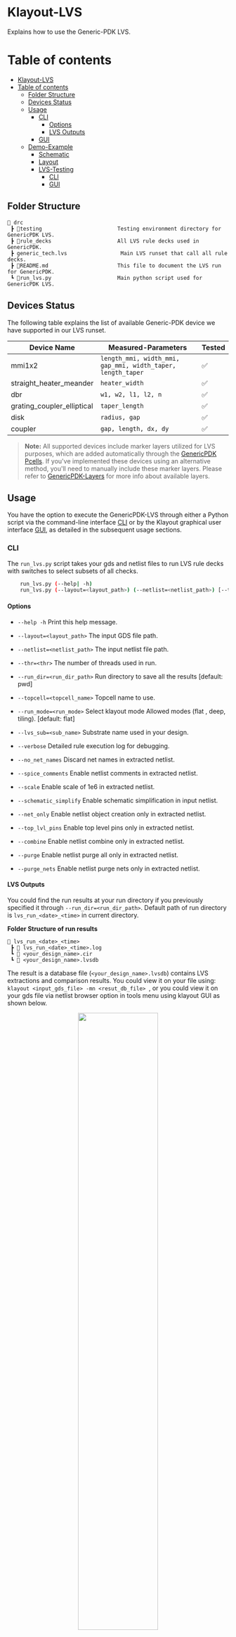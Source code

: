 Klayout-LVS
===========

Explains how to use the Generic-PDK LVS.


# Table of contents
- [Klayout-LVS](#klayout-lvs)
- [Table of contents](#table-of-contents)
  - [Folder Structure](#folder-structure)
  - [Devices Status](#devices-status)
  - [Usage](#usage)
    - [CLI](#cli)
      - [Options](#options)
      - [LVS Outputs](#lvs-outputs)
    - [GUI](#gui)
  - [Demo-Example](#demo-example)
    - [Schematic](#schematic)
    - [Layout](#layout)
    - [LVS-Testing](#lvs-testing)
      - [CLI](#cli-1)
      - [GUI](#gui-1)


## Folder Structure

```text
📁 drc
 ┣ 📁testing                        Testing environment directory for GenericPDK LVS. 
 ┣ 📁rule_decks                     All LVS rule decks used in GenericPDK.
 ┣ generic_tech.lvs                 Main LVS runset that call all rule decks.
 ┣ 📜README.md                      This file to document the LVS run for GenericPDK.
 ┗ 📜run_lvs.py                     Main python script used for GenericPDK LVS.
 ```


## Devices Status

The following table explains the list of available Generic-PDK device we have supported in our LVS runset.

| Device Name                | Measured-Parameters                                        | Tested            |
|----------------------------|------------------------------------------------------------|-------------------|
| mmi1x2                     | `length_mmi, width_mmi, gap_mmi, width_taper, length_taper`|:white_check_mark: |
| straight_heater_meander    | `heater_width`                                             |:white_check_mark: |
| dbr                        | `w1, w2, l1, l2, n`                                        |:white_check_mark: |
| grating_coupler_elliptical | `taper_length`                                             |:white_check_mark: |
| disk                       | `radius, gap`                                              |:white_check_mark: |
| coupler                    | `gap, length, dx, dy`                                      |:white_check_mark: |

> **Note:** All supported devices include marker layers utilized for LVS purposes, which are added automatically through the [GenericPDK Pcells](../pymacros/README.md). If you've implemented these devices using an alternative method, you'll need to manually include these marker layers. Please refer to [GenericPDK-Layers](../README.md#layers) for more info about available layers.

## Usage

You have the option to execute the GenericPDK-LVS through either a Python script via the command-line interface [CLI](#cli) or by the Klayout graphical user interface [GUI](#gui), as detailed in the subsequent usage sections.

### CLI

The `run_lvs.py` script takes your gds and netlist files to run LVS rule decks with switches to select subsets of all checks.

```bash
    run_lvs.py (--help| -h)
    run_lvs.py (--layout=<layout_path>) (--netlist=<netlist_path>) [--thr=<thr>] [--run_dir=<run_dir_path>] [--topcell=<topcell_name>] [--run_mode=<run_mode>] [--verbose] [--lvs_sub=<sub_name>] [--no_net_names] [--spice_comments] [--scale] [--schematic_simplify] [--net_only] [--top_lvl_pins] [--combine] [--purge] [--purge_nets]
```

#### Options

- `--help -h`                           Print this help message.

- `--layout=<layout_path>`              The input GDS file path.

- `--netlist=<netlist_path>`            The input netlist file path.

- `--thr=<thr>`                         The number of threads used in run.

- `--run_dir=<run_dir_path>`            Run directory to save all the results [default: pwd]

- `--topcell=<topcell_name>`            Topcell name to use.

- `--run_mode=<run_mode>`               Select klayout mode Allowed modes (flat , deep, tiling). [default: flat]

- `--lvs_sub=<sub_name>`                Substrate name used in your design.

- `--verbose`                           Detailed rule execution log for debugging.

- `--no_net_names`                      Discard net names in extracted netlist.

- `--spice_comments`                    Enable netlist comments in extracted netlist.

- `--scale`                             Enable scale of 1e6 in extracted netlist.

- `--schematic_simplify`                Enable schematic simplification in input netlist.

- `--net_only`                          Enable netlist object creation only in extracted netlist.

- `--top_lvl_pins`                      Enable top level pins only in extracted netlist.

- `--combine`                           Enable netlist combine only in extracted netlist.

- `--purge`                             Enable netlist purge all only in extracted netlist.

- `--purge_nets`                        Enable netlist purge nets only in extracted netlist.


#### LVS Outputs

You could find the run results at your run directory if you previously specified it through `--run_dir=<run_dir_path>`. Default path of run directory is `lvs_run_<date>_<time>` in current directory.

**Folder Structure of run results**

```text
📁 lvs_run_<date>_<time>
 ┣ 📜 lvs_run_<date>_<time>.log
 ┗ 📜 <your_design_name>.cir
 ┗ 📜 <your_design_name>.lvsdb
 ```

The result is a database file (`<your_design_name>.lvsdb`) contains LVS extractions and comparison results.
You could view it on your file using: `klayout <input_gds_file> -mn <resut_db_file> `, or you could view it on your gds file via netlist browser option in tools menu using klayout GUI as shown below.

<p align="center">
  <img src="../../images/lvs_marker.png" width="60%" >
</p>
<p align="center">
  Fig. 1. Klayout GUI netlist browser
</p>

After selecting Netlist Browser option, you could load the database file and visualize the LVS results.

<p align="center">
  <img src="../../images/lvs_results.png" width="80%" >
</p>
<p align="center">
  Fig. 2. Visualization of LVS results on Klayout-GUI
</p>

You can also locate the extracted netlist generated from your design at `<your_design_name>.cir` within the output directory of the run.

### GUI

The GenericPDK also facilitates LVS execution via Klayout menus, integrated with Klayout through the PDK [installation](../../README.md#installation) as depicted below:

<p align="center">
  <img src="../../images/lvs_menus.png" width="60%" >
</p>
<p align="center">
  Fig. 3. Visualization of LVS results on Klayout-GUI
</p>

Upon executing the LVS using the `Run Klayout LVS` option, the result database will appear on your layout interface, allowing you to verify the outcome of the run similarly as shown above in Fig. 2.

## Demo-Example

The example shows a Lidar device implemented using GenericPDK technology. 

### Schematic

Figure 4 displays the device's [schematic](./testing/testcases/unit/lidar_device/lidar.sch) created using xschem.

<p align="center">
  <img src="../../images/lidar_sch.png" width="100%" >
</p>
<p align="center">
  Fig. 4. Schematic for lidar device using GenericPDK
</p>


**Note**: The netlist will be produced in the selected output directory. It is recommended to launch the tool using the following command:

```bash
xschem lidar.sch -o .
```

This command ensures that the output netlist is generated in the current directory.

Following that, you can generate the netlist from this schematic for LVS testing. This can be accomplished by using the 'netlist' option available in the xschem-GUI, as demonstrated in Figure 5.

<p align="center">
  <img src="../../images/netlist_ext.png" width="100%" >
</p>
<p align="center">
  Fig. 5. Netlist extraction step from xschem for lidar device
</p>

The following netlist the generated from xschem for Lidar device.

```
.subckt lidar o_in GND h1 h2 h3 h4
*.iopin o_in
*.iopin GND
*.iopin h1
*.iopin h2
*.iopin h3
*.iopin h4
Pmmi1 o_in net2 net1 mmi1x2 width=0.5u width_taper=1u length_taper=10u length_mmi=5.5u
+ width_mmi=2.5u gap_mmi=0.25u
Pmmi2 net1 net3 net10 mmi1x2 width=0.5u width_taper=1u length_taper=10u length_mmi=5.5u
+ width_mmi=2.5u gap_mmi=0.25u
Pmmi3 net2 net5 net4 mmi1x2 width=0.5u width_taper=1u length_taper=10u length_mmi=5.5u
+ width_mmi=2.5u gap_mmi=0.25u
Pheater1 net10 net13 h1 GND straight_heater_meander length=300.0u spacing=2.0u heater_width=2.5u
+ extension_length=15.0u radius=90u heater_taper_length=10.0u taper_length=10.0u
Pheater2 net3 net14 h2 GND straight_heater_meander length=300.0u spacing=2.0u heater_width=2.5u
+ extension_length=15.0u radius=90u heater_taper_length=10.0u taper_length=10.0u
Pheater3 net4 net12 h3 GND straight_heater_meander length=300.0u spacing=2.0u heater_width=2.5u
+ extension_length=15.0u radius=90u heater_taper_length=10.0u taper_length=10.0u
Pheater4 net5 net11 h4 GND straight_heater_meander length=300.0u spacing=2.0u heater_width=2.5u
+ extension_length=15.0u radius=90u heater_taper_length=10.0u taper_length=10.0u
Pdbr1 net13 net7 dbr w1=0.476u l1=0.159u w2=0.524u l2=0.159u n=100
Pdbr2 net14 net6 dbr w1=0.476u l1=0.159u w2=0.524u l2=0.159u n=100
Pdbr3 net12 net9 dbr w1=0.476u l1=0.159u w2=0.524u l2=0.159u n=100
Pdbr4 net11 net8 dbr w1=0.476u l1=0.159u w2=0.524u l2=0.159u n=100
Pgrating_coupler_elliptical1 net7 grating_coupler_elliptical taper_length=15u taper_angle=40.0
+ wavelength=1.554u fiber_angle=15.0 grating_line_width=0.343u n_periods=30 slab_xmin=-1.0u slab_offset=2.0u
Pgrating_coupler_elliptical5 net6 grating_coupler_elliptical taper_length=15u taper_angle=40.0
+ wavelength=1.554u fiber_angle=15.0u grating_line_width=0.343u n_periods=30 slab_xmin=-1.0u slab_offset=2.0u
Pgrating_coupler_elliptical6 net8 grating_coupler_elliptical taper_length=15u taper_angle=40.0
+ wavelength=1.554u fiber_angle=15.0u grating_line_width=0.343u n_periods=30 slab_xmin=-1.0u slab_offset=2.0u
Pgrating_coupler_elliptical7 net9 grating_coupler_elliptical taper_length=15u taper_angle=40.0u
+ wavelength=1.554u fiber_angle=15.0 grating_line_width=0.343u n_periods=30 slab_xmin=-1.0u slab_offset=2.0u
.ends
.end
```

### Layout

Figure 6 displays the device's [layout](./testing/testcases/unit/lidar_device/lidar.gds) created using Klayout.

<p align="center">
  <img src="../../images/layout_lidar.png" width="100%" >
</p>
<p align="center">
  Fig. 5. Layout for Lidar device implemented using GenericPDK
</p>

### LVS-Testing

#### CLI

```bash
    python3 run_lvs.py --layout=testing/testcases/unit/lidar_device/lidar.gds --netlist=testing/testcases/unit/lidar_device/lidar.cdl --run_dir=lvs_lidar_run
```

Please refer to [Usage](#usage) section for more details.

#### GUI

You could also run the LVS using Klayout-Menus supported for GenericPDK as explained above in Fig. 3.
